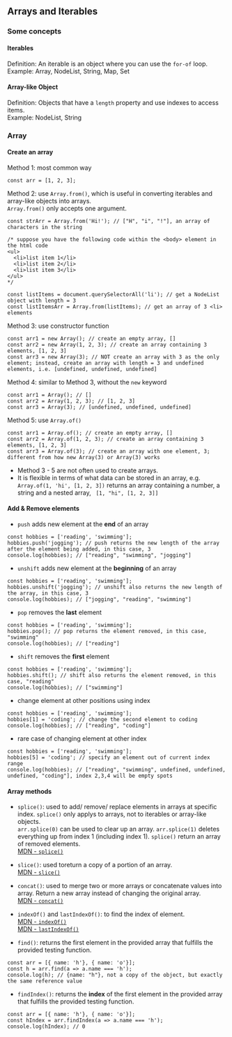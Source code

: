 ## Arrays and Iterables

### Some concepts

#### Iterables
Definition: An iterable is an object where you can use the `for-of` loop.<br />
Example: Array, NodeList, String, Map, Set

#### Array-like Object
Definition: Objects that have a `length` property and use indexes to access items.<br />
Example: NodeList, String

### Array

#### Create an array
Method 1: most common way
```
const arr = [1, 2, 3];
```

Method 2: use `Array.from()`, which is useful in converting iterables and array-like objects into arrays. <br />
`Array.from()` only accepts one argument.
```
const strArr = Array.from('Hi!'); // ["H", "i", "!"], an array of characters in the string
```
```
/* suppose you have the following code within the <body> element in the html code
<ul>
  <li>list item 1</li>
  <li>list item 2</li>
  <li>list item 3</li>
</ul>
*/

const listItems = document.querySelectorAll('li'); // get a NodeList object with length = 3
const listItemsArr = Array.from(listItems); // get an array of 3 <li> elements
```

Method 3: use constructor function
```
const arr1 = new Array(); // create an empty array, []
const arr2 = new Array(1, 2, 3); // create an array containing 3 elements, [1, 2, 3]
const arr3 = new Array(3); // NOT create an array with 3 as the only element; instead, create an array with length = 3 and undefined elements, i.e. [undefined, undefined, undefined]
```

Method 4: similar to Method 3, without the `new` keyword
```
const arr1 = Array(); // []
const arr2 = Array(1, 2, 3); // [1, 2, 3]
const arr3 = Array(3); // [undefined, undefined, undefined]
```

Method 5: use `Array.of()`
```
const arr1 = Array.of(); // create an empty array, []
const arr2 = Array.of(1, 2, 3); // create an array containing 3 elements, [1, 2, 3]
const arr3 = Array.of(3); // create an array with one element, 3; different from how new Array(3) or Array(3) works
```
- Method 3 - 5 are not often used to create arrays.
- It is flexible in terms of what data can be stored in an array, e.g. `Array.of(1, 'hi', [1, 2, 3])` returns an array containing a number, a string and a nested array, `
[1, "hi", [1, 2, 3]]`

#### Add & Remove elements
- `push` adds new element at the **end** of an array
```
const hobbies = ['reading', 'swimming'];
hobbies.push('jogging'); // push returns the new length of the array after the element being added, in this case, 3
console.log(hobbies); // ["reading", "swimming", "jogging"]
```

- `unshift` adds new element at the **beginning** of an array
```
const hobbies = ['reading', 'swimming'];
hobbies.unshift('jogging'); // unshift also returns the new length of the array, in this case, 3
console.log(hobbies); // ["jogging", "reading", "swimming"]
```

- `pop` removes the **last** element
```
const hobbies = ['reading', 'swimming'];
hobbies.pop(); // pop returns the element removed, in this case, "swimming"
console.log(hobbies); // ["reading"]
```

- `shift` removes the **first** element
```
const hobbies = ['reading', 'swimming'];
hobbies.shift(); // shift also returns the element removed, in this case, "reading"
console.log(hobbies); // ["swimming"]
```

- change element at other positions using index
```
const hobbies = ['reading', 'swimming'];
hobbies[1] = 'coding'; // change the second element to coding
console.log(hobbies); // ["reading", "coding"]
```

- rare case of changing element at other index
```
const hobbies = ['reading', 'swimming'];
hobbies[5] = 'coding'; // specify an element out of current index range
console.log(hobbies); // ["reading", "swimming", undefined, undefined, undefined, "coding"], index 2,3,4 will be empty spots
```

#### Array methods
- `splice()`: used to add/ remove/ replace elements in arrays at specific index. `splice()` only applys to arrays, not to iterables or array-like objects.<br /> 
`arr.splice(0)` can be used to clear up an array. `arr.splice(1)` deletes everything up from index 1 (including index 1). `splice()` return an array of removed elements.<br />
[MDN - `splice()`](https://developer.mozilla.org/en-US/docs/Web/JavaScript/Reference/Global_Objects/Array/splice)

- `slice()`: used toreturn a copy of a portion of an array.<br />
[MDN - `slice()`](https://developer.mozilla.org/en-US/docs/Web/JavaScript/Reference/Global_Objects/Array/slice)

- `concat()`: used to merge two or more arrays or concatenate values into array. Return a new array instead of changing the original array.<br />
[MDN - `concat()`](https://developer.mozilla.org/en-US/docs/Web/JavaScript/Reference/Global_Objects/Array/concat)

- `indexOf()` and `lastIndexOf()`: to find the index of element.<br />
[MDN - `indexOf()`](https://developer.mozilla.org/en-US/docs/Web/JavaScript/Reference/Global_Objects/Array/indexOf)<br />
[MDN - `lastIndexOf()`](https://developer.mozilla.org/en-US/docs/Web/JavaScript/Reference/Global_Objects/String/lastIndexOf)

- `find()`: returns the first element in the provided array that fulfills the provided testing function. <br />
```
const arr = [{ name: 'h'}, { name: 'o'}];
const h = arr.find(a => a.name === 'h');
console.log(h); // {name: "h"}, not a copy of the object, but exactly the same reference value
```

- `findIndex()`: returns the **index** of the first element in the provided array that fulfills the provided testing function. <br />
```
const arr = [{ name: 'h'}, { name: 'o'}];
const hIndex = arr.findIndex(a => a.name === 'h');
console.log(hIndex); // 0
```
